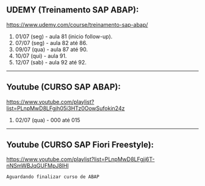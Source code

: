 ## UDEMY (Treinamento SAP ABAP):
https://www.udemy.com/course/treinamento-sap-abap/

1. 01/07 (seg) - aula 81 (inicio follow-up).
2. 07/07 (seg) - aula 82 até 86.
3. 09/07 (qua) - aula 87 até 90.
4. 10/07 (qui) - aula 91.
5. 12/07 (sab) - aula 92 até 92.

------------------------------------------------------------------------

## Youtube (CURSO SAP ABAP):
https://www.youtube.com/playlist?list=PLnpMwD8LFgjh05i3HTz0OowSufokin24z

1. 02/07 (qua) - 000 até 015

------------------------------------------------------------------------

## Youtube (CURSO SAP Fiori Freestyle):
https://www.youtube.com/playlist?list=PLnpMwD8LFgjj6T-nNSmWBJqGUFMpJ8lHl

`Aguardando finalizar curso de ABAP`
